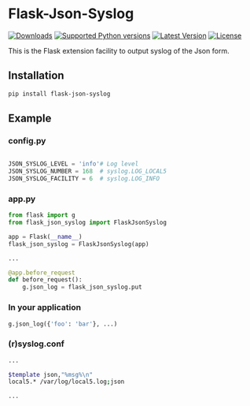 # Flask-Json-Syslog
[![Downloads](https://img.shields.io/pypi/dm/Flask-Json-Syslog.svg)](https://pypi.python.org/pypi/Flask-Json-Syslog/)
[![Supported Python versions](https://img.shields.io/pypi/pyversions/Flask-Json-Syslog.svg)](https://pypi.python.org/pypi/Flask-Json-Syslog/)
[![Latest Version](https://img.shields.io/pypi/v/Flask-Json-Syslog.svg?label=version)](https://pypi.python.org/pypi/Flask-Json-Syslog/)
[![License](https://img.shields.io/pypi/l/Flask-Json-Syslog.svg)](https://pypi.python.org/pypi/Flask-Json-Syslog/)

This is the Flask extension facility to output syslog of the Json form.

##  Installation

```sh
pip install flask-json-syslog
```

## Example

### config.py
```python

JSON_SYSLOG_LEVEL = 'info'# Log level
JSON_SYSLOG_NUMBER = 168  # syslog.LOG_LOCAL5
JSON_SYSLOG_FACILITY = 6  # syslog.LOG_INFO
```

### app.py
```python
from flask import g
from flask_json_syslog import FlaskJsonSyslog

app = Flask(__name__)
flask_json_syslog = FlaskJsonSyslog(app)

...

@app.before_request
def before_request():
    g.json_log = flask_json_syslog.put
```

### In your application
```python
g.json_log({'foo': 'bar'}, ...)
```

### (r)syslog.conf
```sh
...

$template json,"%msg%\n"
local5.* /var/log/local5.log;json

...
```

